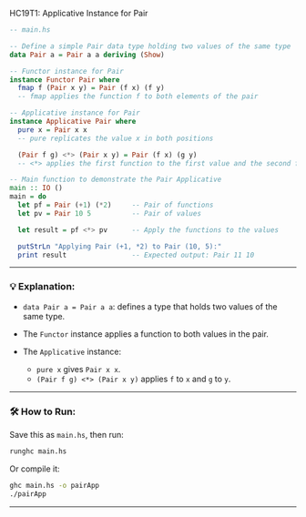 HC19T1: Applicative Instance for Pair

```haskell
-- main.hs

-- Define a simple Pair data type holding two values of the same type
data Pair a = Pair a a deriving (Show)

-- Functor instance for Pair
instance Functor Pair where
  fmap f (Pair x y) = Pair (f x) (f y)
  -- fmap applies the function f to both elements of the pair

-- Applicative instance for Pair
instance Applicative Pair where
  pure x = Pair x x
  -- pure replicates the value x in both positions

  (Pair f g) <*> (Pair x y) = Pair (f x) (g y)
  -- <*> applies the first function to the first value and the second function to the second value

-- Main function to demonstrate the Pair Applicative
main :: IO ()
main = do
  let pf = Pair (+1) (*2)     -- Pair of functions
  let pv = Pair 10 5          -- Pair of values

  let result = pf <*> pv      -- Apply the functions to the values

  putStrLn "Applying Pair (+1, *2) to Pair (10, 5):"
  print result                -- Expected output: Pair 11 10
```

---

### 💡 Explanation:

* `data Pair a = Pair a a`: defines a type that holds two values of the same type.
* The `Functor` instance applies a function to both values in the pair.
* The `Applicative` instance:

  * `pure x` gives `Pair x x`.
  * `(Pair f g) <*> (Pair x y)` applies `f` to `x` and `g` to `y`.

---

### 🛠️ How to Run:

Save this as `main.hs`, then run:

```bash
runghc main.hs
```

Or compile it:

```bash
ghc main.hs -o pairApp
./pairApp
```

---
